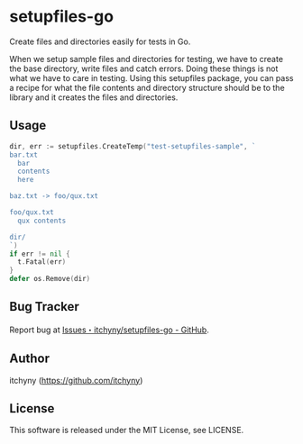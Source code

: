 # setupfiles-go
Create files and directories easily for tests in Go.

When we setup sample files and directories for testing, we have to create the base directory, write files and catch errors.
Doing these things is not what we have to care in testing.
Using this setupfiles package, you can pass a recipe for what the file contents and directory structure should be to the library and it creates the files and directories.

## Usage
```go
dir, err := setupfiles.CreateTemp("test-setupfiles-sample", `
bar.txt
  bar
  contents
  here

baz.txt -> foo/qux.txt

foo/qux.txt
  qux contents

dir/
`)
if err != nil {
  t.Fatal(err)
}
defer os.Remove(dir)
```

## Bug Tracker
Report bug at [Issues・itchyny/setupfiles-go - GitHub](https://github.com/itchyny/setupfiles-go/issues).

## Author
itchyny (https://github.com/itchyny)

## License
This software is released under the MIT License, see LICENSE.
